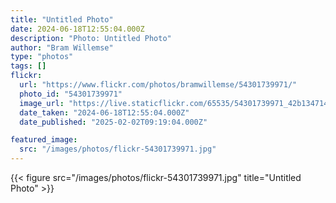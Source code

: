 ```yaml
---
title: "Untitled Photo"
date: 2024-06-18T12:55:04.000Z
description: "Photo: Untitled Photo"
author: "Bram Willemse"
type: "photos"
tags: []
flickr:
  url: "https://www.flickr.com/photos/bramwillemse/54301739971/"
  photo_id: "54301739971"
  image_url: "https://live.staticflickr.com/65535/54301739971_42b1347142_h.jpg"
  date_taken: "2024-06-18T12:55:04.000Z"
  date_published: "2025-02-02T09:19:04.000Z"

featured_image:
  src: "/images/photos/flickr-54301739971.jpg"
---
```


{{< figure src="/images/photos/flickr-54301739971.jpg" title="Untitled Photo" >}}

